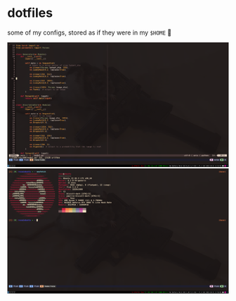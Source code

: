 # dotfiles
some of my configs, stored as if they were in my `$HOME` 🏡

![pic](/assets/image.png)
![pic](/assets/fetch.png)

